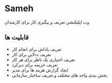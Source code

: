 # Sameh
وب اپلیکیشن تعریف و پیگیری کار برای کارمندان

## قابلیت ها
* تعریف پاداش برای انجام کار
* تعریف ددلاین برای کار
* تعریف اختیاری یک ناظر برای هر کار
* تعریف جریمه برای دیرکرد
* ایجاد گزارش هزینه ها برای مدیر
* بخش بندی واحد های مختلف و تعریف ساختار سازمانی


 
